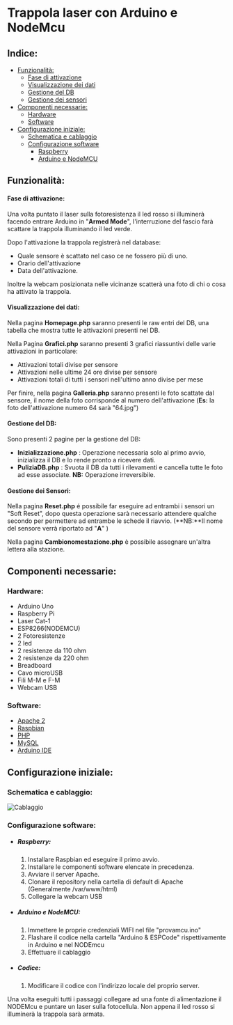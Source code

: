 
# Trappola laser con Arduino e NodeMcu
## Indice:

 - [Funzionalità:](https://github.com/edobranchi/ArduinoTripwire#funzionalit%C3%A0)
   - [Fase di attivazione](https://github.com/edobranchi/ArduinoTripwire#fase-di-attivazione)
   - [Visualizzazione dei dati](https://github.com/edobranchi/ArduinoTripwire#visualizzazione-dei-dati)
   - [Gestione del DB](https://github.com/edobranchi/ArduinoTripwire#gestione-del-db)
   - [Gestione dei sensori](https://github.com/edobranchi/ArduinoTripwire#gestione-dei-sensori)
  - [Componenti necessarie:](https://github.com/edobranchi/ArduinoTripwire#componenti-necessarie)
    - [Hardware](https://github.com/edobranchi/ArduinoTripwire#hardware)
    - [Software](https://github.com/edobranchi/ArduinoTripwire#software)
   - [Configurazione iniziale:](https://github.com/edobranchi/ArduinoTripwire#configurazione-iniziale)
     - [Schematica e cablaggio](https://github.com/edobranchi/ArduinoTripwire#schematica-e-cablaggio) 
     - [Configurazione software](https://github.com/edobranchi/ArduinoTripwire#configurazione-software)
       - [Raspberry](https://github.com/edobranchi/ArduinoTripwire#raspberry) 
       - [Arduino e NodeMCU](https://github.com/edobranchi/ArduinoTripwire#arduino-e-nodemcu)

## Funzionalità:
#### Fase di attivazione:
Una volta puntato il laser sulla fotoresistenza il led rosso si illuminerà facendo entrare Arduino in "**Armed Mode**", l'interruzione del fascio farà scattare la trappola illuminando il led verde.

Dopo l'attivazione la trappola registrerà nel database:

 - Quale sensore è scattato nel caso ce ne fossero più di uno.
 - Orario dell'attivazione
 - Data dell'attivazione.


Inoltre la webcam posizionata nelle vicinanze scatterà una foto di chi o cosa ha attivato la trappola.

#### Visualizzazione dei dati:

Nella pagina **Homepage.php** saranno presenti le raw entri del DB, una tabella che mostra tutte le attivazioni presenti nel DB.

Nella Pagina **Grafici.php** saranno presenti 3 grafici riassuntivi delle varie attivazioni in particolare:

 - Attivazioni totali divise per sensore
 - Attivazioni nelle ultime 24 ore divise per sensore
 - Attivazioni totali di tutti i sensori nell'ultimo anno divise per mese

 Per finire, nella pagina **Galleria.php** saranno presenti le foto scattate dal sensore, il nome della foto corrisponde al numero dell'attivazione (**Es:** la foto dell'attivazione numero 64 sarà "64.jpg")

#### Gestione del DB:

Sono presenti 2 pagine per la gestione del DB:


 - **Inizializzazione.php** : Operazione necessaria solo al primo avvio, inizializza il DB e lo rende pronto a ricevere dati.
- **PuliziaDB.php** : Svuota il DB da tutti i rilevamenti e cancella tutte le foto ad esse associate. **NB:** Operazione irreversibile.

#### Gestione dei Sensori:

Nella pagina **Reset.php** é possibile far eseguire ad entrambi i sensori un "Soft Reset", dopo questa operazione sarà necessario attendere qualche secondo per permettere ad entrambe le schede il riavvio. 
(**NB:**Il nome del sensore verrà riportato ad "**A**"  )

Nella pagina **Cambionomestazione.php** è possibile assegnare un'altra lettera alla stazione.
 
## Componenti necessarie:
### Hardware:
- Arduino Uno
- Raspberry Pi
- Laser Cat-1
- ESP8266(NODEMCU)
- 2 Fotoresistenze
- 2 led
- 2 resistenze da 110 ohm
- 2 resistenze da 220 ohm
- Breadboard
- Cavo microUSB
- Fili M-M e F-M
- Webcam USB

### Software:
- [Apache 2](https://httpd.apache.org/download.cgi)
- [Raspbian](https://www.raspberrypi.org/downloads/raspberry-pi-os/) 
- [PHP](https://www.php.net/downloads.php)
- [MySQL](https://www.mysql.com/it/downloads/)
- [Arduino IDE](https://www.arduino.cc/en/main/software)

## Configurazione iniziale: 
### Schematica e cablaggio:

![Cablaggio](https://user-images.githubusercontent.com/28054437/97241830-85d84600-17f2-11eb-9faa-8c9a09c4a72c.png)

### Configurazione software:
- ##### Raspberry:
  1. Installare Raspbian ed eseguire il primo avvio.
  2. Installare le componenti software elencate in precedenza.
  3. Avviare il server Apache.
  4. Clonare il repository nella cartella di default di Apache (Generalmente /var/www/html)
  5. Collegare la webcam USB
- ##### Arduino e NodeMCU:
  1. Immettere le proprie credenziali WIFI nel file "provamcu.ino"
  2. Flashare il codice nella cartella "Arduino & ESPCode" rispettivamente in Arduino e nel NODEmcu
  3. Effettuare il cablaggio
- ##### Codice:
  1. Modificare il codice con l'indirizzo locale del proprio server.
  
Una volta eseguiti tutti i passaggi collegare ad una fonte di alimentazione il NODEMcu e puntare un laser sulla fotocellula.
Non appena il led rosso si illuminerà la trappola sarà armata.

